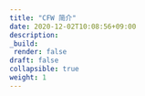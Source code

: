 ```yaml
---
title: "CFW 简介"
date: 2020-12-02T10:08:56+09:00
description:
_build:
 render: false 
draft: false
collapsible: true
weight: 1
---
```

